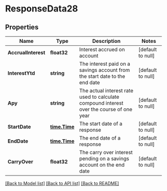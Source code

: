 # ResponseData28

## Properties
Name | Type | Description | Notes
------------ | ------------- | ------------- | -------------
**AccrualInterest** | **float32** | Interest accrued on account | [default to null]
**InterestYtd** | **string** | The interest paid on a savings account from the start date to the end date | [default to null]
**Apy** | **string** | The actual interest rate used to calculate compound interest over the course of one year | [default to null]
**StartDate** | [**time.Time**](time.Time.md) | The start date of a response | [default to null]
**EndDate** | [**time.Time**](time.Time.md) | The end date of a response | [default to null]
**CarryOver** | **float32** | The carry over interest pending on a savings account on the end date | [default to null]

[[Back to Model list]](../README.md#documentation-for-models) [[Back to API list]](../README.md#documentation-for-api-endpoints) [[Back to README]](../README.md)


